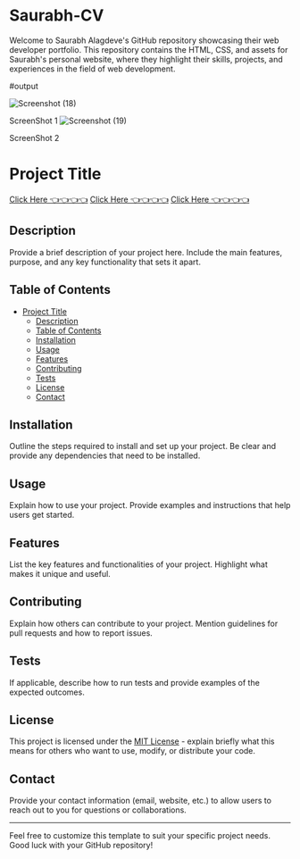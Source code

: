 # Saurabh-CV
Welcome to Saurabh Alagdeve's GitHub repository showcasing their web developer portfolio. This repository contains the HTML, CSS, and assets for Saurabh's personal website, where they highlight their skills, projects, and experiences in the field of web development.

#output



![Screenshot (18)](https://github.com/saurabhalagdeve/Saurabh-CV/assets/127332934/e319aa8b-77e3-436b-90ba-02f0d3d3d2ed)

ScreenShot 1
![Screenshot (19)](https://github.com/saurabhalagdeve/Saurabh-CV/assets/127332934/36fa2364-20c8-4329-8459-d824c08ad8f4)

ScreenShot 2

# Project Title

[Click Here 👈👈👈👈](https://saurabhalagdeve.github.io/Saurabh-CV/)
[Click Here 👈👈👈👈](https://saurabhalagdeve.github.io/Saurabh-CV/)
[Click Here 👈👈👈👈](https://saurabhalagdeve.github.io/Saurabh-CV/)

## Description

Provide a brief description of your project here. Include the main features, purpose, and any key functionality that sets it apart.

## Table of Contents

- [Project Title](#project-title)
  - [Description](#description)
  - [Table of Contents](#table-of-contents)
  - [Installation](#installation)
  - [Usage](#usage)
  - [Features](#features)
  - [Contributing](#contributing)
  - [Tests](#tests)
  - [License](#license)
  - [Contact](#contact)

## Installation

Outline the steps required to install and set up your project. Be clear and provide any dependencies that need to be installed.

## Usage

Explain how to use your project. Provide examples and instructions that help users get started.

## Features

List the key features and functionalities of your project. Highlight what makes it unique and useful.

## Contributing

Explain how others can contribute to your project. Mention guidelines for pull requests and how to report issues.

## Tests

If applicable, describe how to run tests and provide examples of the expected outcomes.

## License

This project is licensed under the [MIT License](LICENSE) - explain briefly what this means for others who want to use, modify, or distribute your code.

## Contact

Provide your contact information (email, website, etc.) to allow users to reach out to you for questions or collaborations.

---
Feel free to customize this template to suit your specific project needs. Good luck with your GitHub repository!
